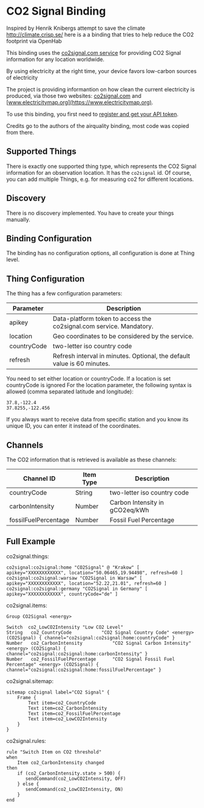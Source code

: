 # CO2 Signal Binding

Inspired by Henrik Knibergs attempt to save the climate http://climate.crisp.se/ here is a a binding that tries to help reduce the CO2 footprint via OpenHab

This binding uses the [co2signal.com service](https://www.co2signal.com) for providing CO2 Signal information for any location worldwide.

By using electricity at the right time, your device favors low-carbon sources of electricity

The project is providing informantion on how clean the current electricity is produced, via those two websites: [co2signal.com](http://www.co2signal.com) and [www.electricitymap.org](https://www.electricitymap.org).

To use this binding, you first need to [register and get your API token](https://www.co2signal.com/).

Credits go to the authors of the airquality binding, most code was copied from there.

## Supported Things

There is exactly one supported thing type, which represents the CO2 Signal information for an observation location. It has the `co2signal` id. Of course, you can add multiple Things, e.g. for measuring co2 for different locations.

## Discovery

There is no discovery implemented. You have to create your things manually.

## Binding Configuration
 
The binding has no configuration options, all configuration is done at Thing level.
 
## Thing Configuration

The thing has a few configuration parameters:

| Parameter | Description                                                              |
|-----------|------------------------------------------------------------------------- |
| apikey    | Data-platform token to access the co2signal.com service. Mandatory. |
| location  | Geo coordinates to be considered by the service. |
| countryCode | two-letter iso country code |
| refresh   | Refresh interval in minutes. Optional, the default value is 60 minutes.  |

You need to set either location or countryCode. If a location is set countryCode is ignored
For the location parameter, the following syntax is allowed (comma separated latitude and longitude):

```
37.8,-122.4
37.8255,-122.456
```

If you always want to receive data from specific station and you know its unique ID, you can enter it
instead of the coordinates. 


## Channels

The CO2 information that is retrieved is available as these channels:


| Channel ID | Item Type    | Description              |
|------------|--------------|------------------------- |
| countryCode | String | two-letter iso country code |
| carbonIntensity | Number | Carbon Intensity in gCO2eq/kWh |
| fossilFuelPercentage | Number | Fossil Fuel Percentage |


## Full Example


co2signal.things:

```
co2signal:co2signal:home "CO2Signal" @ "Krakow" [ apikey="XXXXXXXXXXXX", location="50.06465,19.94498", refresh=60 ]
co2signal:co2signal:warsaw "CO2Signal in Warsaw" [ apikey="XXXXXXXXXXXX", location="52.22,21.01", refresh=60 ]
co2signal:co2signal:germany "CO2Signal in Germany" [ apikey="XXXXXXXXXXXX", countryCode="de" ]
```

co2signal.items:

```
Group CO2Signal <energy>

Switch  co2_LowCO2Intensity "Low CO2 Level"
String   co2_CountryCode           "CO2 Signal Country Code" <energy> (CO2Signal) { channel="co2signal:co2signal:home:countryCode" }
Number   co2_CarbonIntensity           "CO2 Signal Carbon Intensity" <energy> (CO2Signal) { channel="co2signal:co2signal:home:carbonIntensity" }
Number   co2_FossilFuelPercentage      "CO2 Signal Fossil Fuel Percentage" <energy> (CO2Signal) { channel="co2signal:co2signal:home:fossilFuelPercentage" }
```

co2signal.sitemap:

```
sitemap co2signal label="CO2 Signal" {
    Frame {
        Text item=co2_CountryCode
        Text item=co2_CarbonIntensity
        Text item=co2_FossilFuelPercentage
        Text item=co2_LowCO2Intensity
    }
}
```

co2signal.rules:

```
rule "Switch Item on CO2 threshold"
when
    Item co2_CarbonIntensity changed
then
    if (co2_CarbonIntensity.state > 500) {
       sendCommand(co2_LowCO2Intensity, OFF)
    } else {
       sendCommand(co2_LowCO2Intensity, ON)
    }
end
```
